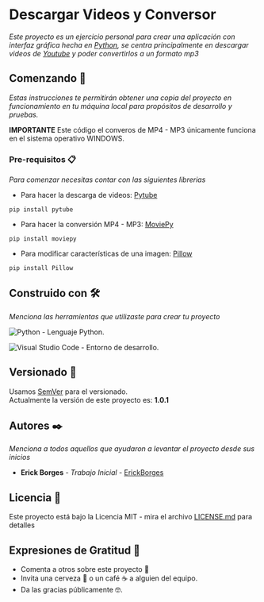 # Descargar Videos y Conversor

_Este proyecto es un ejercicio personal para crear una aplicación con interfaz gráfica hecha en [Python](https://www.python.org), se centra principalmente en descargar videos de [Youtube](https://www.youtube.com) y poder convertirlos a un formato mp3_

## Comenzando 🚀

_Estas instrucciones te permitirán obtener una copia del proyecto en funcionamiento en tu máquina local para propósitos de desarrollo y pruebas._

**IMPORTANTE**
Este código el converos de MP4 - MP3 únicamente funciona en el sistema operativo WINDOWS.  

### Pre-requisitos 📋

_Para comenzar necesitas contar con las siguientes librerias_

*  Para hacer la descarga de videos: [Pytube](https://pytube.io/en/latest/)
```
pip install pytube
```

* Para hacer la conversión MP4 - MP3: [MoviePy](https://pypi.org/project/moviepy/)
```
pip install moviepy
```

* Para modificar características de una imagen: [Pillow](https://pillow.readthedocs.io/en/latest/)
```
pip install Pillow
```

## Construido con 🛠️

_Menciona las herramientas que utilizaste para crear tu proyecto_

![Python](https://img.shields.io/badge/python-3670A0?style=for-the-badge&logo=python&logoColor=ffdd54) - Lenguaje Python.

![Visual Studio Code](https://img.shields.io/badge/Visual%20Studio%20Code-0078d7.svg?style=for-the-badge&logo=visual-studio-code&logoColor=white) - Entorno de desarrollo.

## Versionado 📌

Usamos [SemVer](http://semver.org/) para el versionado.   
Actualmente la versión de este proyecto es: **1.0.1**

## Autores ✒️
_Menciona a todos aquellos que ayudaron a levantar el proyecto desde sus inicios_

* **Erick Borges** - *Trabajo Inicial* - [ErickBorges](https://github.com/ErickBorgesGalindo)

## Licencia  📄
Este proyecto está bajo la Licencia MIT - mira el archivo [LICENSE.md](LICENSE.md) para detalles

## Expresiones de Gratitud 🎁

* Comenta a otros sobre este proyecto 📢
* Invita una cerveza 🍺 o un café ☕ a alguien del equipo. 
* Da las gracias públicamente 🤓.
